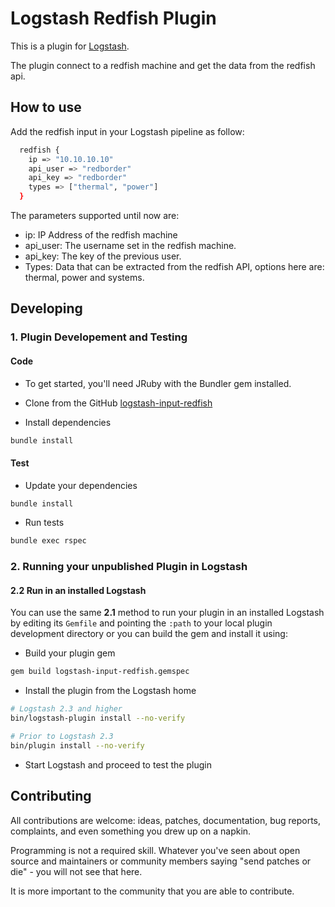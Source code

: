 # Logstash Redfish Plugin

This is a plugin for [Logstash](https://github.com/elastic/logstash).

The plugin connect to a redfish machine and get the data from the redfish api.

## How to  use

Add the redfish input in your Logstash pipeline as follow:

```sh
  redfish {
    ip => "10.10.10.10"
    api_user => "redborder"
    api_key => "redborder"
    types => ["thermal", "power"]
  }
```
The parameters supported until now are:
- ip: IP Address of the redfish machine
- api_user: The username set in the redfish machine.
- api_key: The key of the previous user.
- Types: Data that can be extracted from the redfish API, options here are: thermal, power and systems.

## Developing

### 1. Plugin Developement and Testing

#### Code
- To get started, you'll need JRuby with the Bundler gem installed.

- Clone from the GitHub [logstash-input-redfish](https://github.com/manegron/logstash-input-redfish.git)

- Install dependencies
```sh
bundle install
```

#### Test

- Update your dependencies

```sh
bundle install
```

- Run tests

```sh
bundle exec rspec
```

### 2. Running your unpublished Plugin in Logstash

#### 2.2 Run in an installed Logstash

You can use the same **2.1** method to run your plugin in an installed Logstash by editing its `Gemfile` and pointing the `:path` to your local plugin development directory or you can build the gem and install it using:

- Build your plugin gem
```sh
gem build logstash-input-redfish.gemspec
```
- Install the plugin from the Logstash home
```sh
# Logstash 2.3 and higher
bin/logstash-plugin install --no-verify

# Prior to Logstash 2.3
bin/plugin install --no-verify

```
- Start Logstash and proceed to test the plugin

## Contributing

All contributions are welcome: ideas, patches, documentation, bug reports, complaints, and even something you drew up on a napkin.

Programming is not a required skill. Whatever you've seen about open source and maintainers or community members  saying "send patches or die" - you will not see that here.

It is more important to the community that you are able to contribute.
